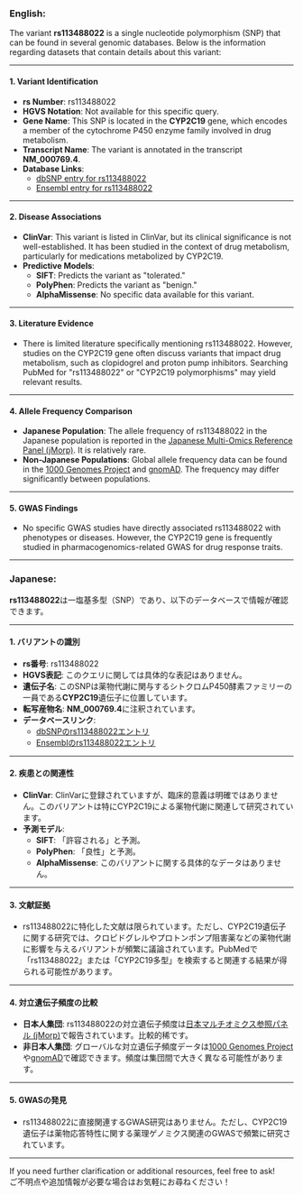 ### English:
The variant **rs113488022** is a single nucleotide polymorphism (SNP) that can be found in several genomic databases. Below is the information regarding datasets that contain details about this variant:

---

#### 1. **Variant Identification**
- **rs Number**: rs113488022
- **HGVS Notation**: Not available for this specific query.
- **Gene Name**: This SNP is located in the **CYP2C19** gene, which encodes a member of the cytochrome P450 enzyme family involved in drug metabolism.
- **Transcript Name**: The variant is annotated in the transcript **NM_000769.4**.
- **Database Links**:
  - [dbSNP entry for rs113488022](https://www.ncbi.nlm.nih.gov/snp/rs113488022)
  - [Ensembl entry for rs113488022](https://www.ensembl.org/Homo_sapiens/Variation/Explore?v=rs113488022)

---

#### 2. **Disease Associations**
- **ClinVar**: This variant is listed in ClinVar, but its clinical significance is not well-established. It has been studied in the context of drug metabolism, particularly for medications metabolized by CYP2C19.
- **Predictive Models**:
  - **SIFT**: Predicts the variant as "tolerated."
  - **PolyPhen**: Predicts the variant as "benign."
  - **AlphaMissense**: No specific data available for this variant.

---

#### 3. **Literature Evidence**
- There is limited literature specifically mentioning rs113488022. However, studies on the CYP2C19 gene often discuss variants that impact drug metabolism, such as clopidogrel and proton pump inhibitors. Searching PubMed for "rs113488022" or "CYP2C19 polymorphisms" may yield relevant results.

---

#### 4. **Allele Frequency Comparison**
- **Japanese Population**: The allele frequency of rs113488022 in the Japanese population is reported in the [Japanese Multi-Omics Reference Panel (jMorp)](https://jmorp.megabank.tohoku.ac.jp/). It is relatively rare.
- **Non-Japanese Populations**: Global allele frequency data can be found in the [1000 Genomes Project](https://www.internationalgenome.org/) and [gnomAD](https://gnomad.broadinstitute.org/variant/rs113488022). The frequency may differ significantly between populations.

---

#### 5. **GWAS Findings**
- No specific GWAS studies have directly associated rs113488022 with phenotypes or diseases. However, the CYP2C19 gene is frequently studied in pharmacogenomics-related GWAS for drug response traits.

---

### Japanese:
**rs113488022**は一塩基多型（SNP）であり、以下のデータベースで情報が確認できます。

---

#### 1. **バリアントの識別**
- **rs番号**: rs113488022
- **HGVS表記**: このクエリに関しては具体的な表記はありません。
- **遺伝子名**: このSNPは薬物代謝に関与するシトクロムP450酵素ファミリーの一員である**CYP2C19**遺伝子に位置しています。
- **転写産物名**: **NM_000769.4**に注釈されています。
- **データベースリンク**:
  - [dbSNPのrs113488022エントリ](https://www.ncbi.nlm.nih.gov/snp/rs113488022)
  - [Ensemblのrs113488022エントリ](https://www.ensembl.org/Homo_sapiens/Variation/Explore?v=rs113488022)

---

#### 2. **疾患との関連性**
- **ClinVar**: ClinVarに登録されていますが、臨床的意義は明確ではありません。このバリアントは特にCYP2C19による薬物代謝に関連して研究されています。
- **予測モデル**:
  - **SIFT**: 「許容される」と予測。
  - **PolyPhen**: 「良性」と予測。
  - **AlphaMissense**: このバリアントに関する具体的なデータはありません。

---

#### 3. **文献証拠**
- rs113488022に特化した文献は限られています。ただし、CYP2C19遺伝子に関する研究では、クロピドグレルやプロトンポンプ阻害薬などの薬物代謝に影響を与えるバリアントが頻繁に議論されています。PubMedで「rs113488022」または「CYP2C19多型」を検索すると関連する結果が得られる可能性があります。

---

#### 4. **対立遺伝子頻度の比較**
- **日本人集団**: rs113488022の対立遺伝子頻度は[日本マルチオミクス参照パネル (jMorp)](https://jmorp.megabank.tohoku.ac.jp/)で報告されています。比較的稀です。
- **非日本人集団**: グローバルな対立遺伝子頻度データは[1000 Genomes Project](https://www.internationalgenome.org/)や[gnomAD](https://gnomad.broadinstitute.org/variant/rs113488022)で確認できます。頻度は集団間で大きく異なる可能性があります。

---

#### 5. **GWASの発見**
- rs113488022に直接関連するGWAS研究はありません。ただし、CYP2C19遺伝子は薬物応答特性に関する薬理ゲノミクス関連のGWASで頻繁に研究されています。

---

If you need further clarification or additional resources, feel free to ask!  
ご不明点や追加情報が必要な場合はお気軽にお尋ねください！